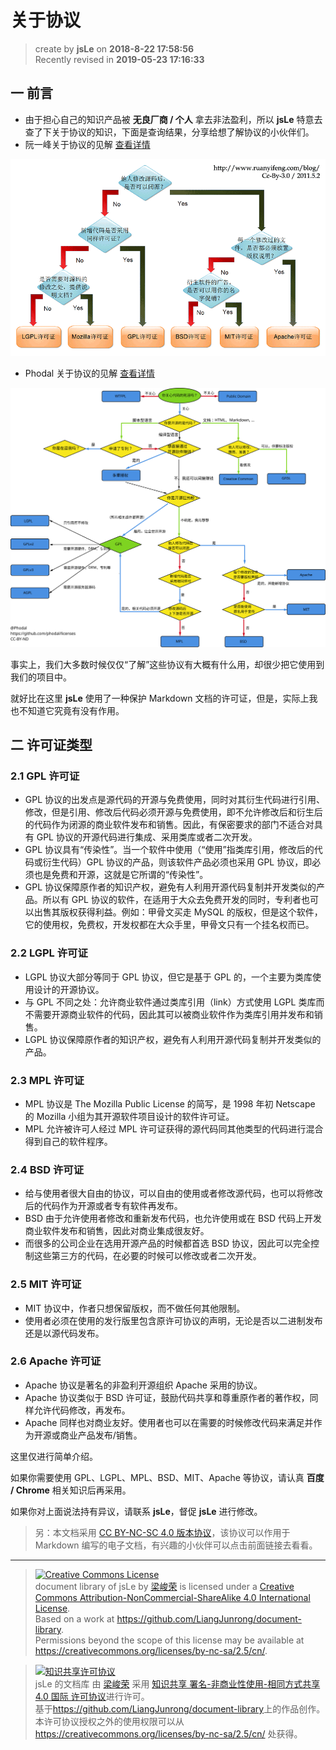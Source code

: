 # 关于协议

> create by **jsLe** on **2018-8-22 17:58:56**  
> Recently revised in **2019-05-23 17:16:33**

## 一 前言

- 由于担心自己的知识产品被 **无良厂商 / 个人** 拿去非法盈利，所以 **jsLe** 特意去查了下关于协议的知识，下面是查询结果，分享给想了解协议的小伙伴们。
- 阮一峰关于协议的见解 [查看详情](http://www.ruanyifeng.com/blog/2011/05/how_to_choose_free_software_licenses.html)

![阮一峰](../../../public-repertory/img/other-agreement-ruanyifeng.png)

- Phodal 关于协议的见解 [查看详情](https://www.sohu.com/a/193996518_385076)

![phodal](../../../public-repertory//img/other-agreement-phodal.svg)

事实上，我们大多数时候仅仅“了解”这些协议有大概有什么用，却很少把它使用到我们的项目中。

就好比在这里 **jsLe** 使用了一种保护 Markdown 文档的许可证，但是，实际上我也不知道它究竟有没有作用。

## 二 许可证类型

### 2.1 GPL 许可证

- GPL 协议的出发点是源代码的开源与免费使用，同时对其衍生代码进行引用、修改，但是引用、修改后代码必须开源与免费使用，即不允许修改后和衍生后的代码作为闭源的商业软件发布和销售。因此，有保密要求的部门不适合对具有 GPL 协议的开源代码进行集成、采用类库或者二次开发。
- GPL 协议具有“传染性”。当一个软件中使用（“使用”指类库引用，修改后的代码或衍生代码）GPL 协议的产品，则该软件产品必须也采用 GPL 协议，即必须也是免费和开源，这就是它所谓的“传染性”。
- GPL 协议保障原作者的知识产权，避免有人利用开源代码复制并开发类似的产品。所以有 GPL 协议的软件，在适用于大众去免费开发的同时，专利者也可以出售其版权获得利益。例如：甲骨文买走 MySQL 的版权，但是这个软件，它的使用权，免费权，开发权都在大众手里，甲骨文只有一个挂名权而已。

### 2.2 LGPL 许可证

- LGPL 协议大部分等同于 GPL 协议，但它是基于 GPL 的，一个主要为类库使用设计的开源协议。
- 与 GPL 不同之处：允许商业软件通过类库引用（link）方式使用 LGPL 类库而不需要开源商业软件的代码，因此其可以被商业软件作为类库引用并发布和销售。
- LGPL 协议保障原作者的知识产权，避免有人利用开源代码复制并开发类似的产品。

### 2.3 MPL 许可证

- MPL 协议是 The Mozilla Public License 的简写，是 1998 年初 Netscape 的 Mozilla 小组为其开源软件项目设计的软件许可证。
- MPL 允许被许可人经过 MPL 许可证获得的源代码同其他类型的代码进行混合得到自己的软件程序。

### 2.4 BSD 许可证

- 给与使用者很大自由的协议，可以自由的使用或者修改源代码，也可以将修改后的代码作为开源或者专有软件再发布。
- BSD 由于允许使用者修改和重新发布代码，也允许使用或在 BSD 代码上开发商业软件发布和销售，因此对商业集成很友好。
- 而很多的公司企业在选用开源产品的时候都首选 BSD 协议，因此可以完全控制这些第三方的代码，在必要的时候可以修改或者二次开发。

### 2.5 MIT 许可证

- MIT 协议中，作者只想保留版权，而不做任何其他限制。
- 使用者必须在使用的发行版里包含原许可协议的声明，无论是否以二进制发布还是以源代码发布。

### 2.6 Apache 许可证

- Apache 协议是著名的非盈利开源组织 Apache 采用的协议。
- Apache 协议类似于 BSD 许可证，鼓励代码共享和尊重原作者的著作权，同样允许代码修改，再发布。
- Apache 同样也对商业友好。使用者也可以在需要的时候修改代码来满足并作为开源或商业产品发布/销售。

这里仅进行简单介绍。

如果你需要使用 GPL、LGPL、MPL、BSD、MIT、Apache 等协议，请认真 **百度 / Chrome** 相关知识后再采用。

如果你对上面说法持有异议，请联系 **jsLe**，督促 **jsLe** 进行修改。

> 另：本文档采用 [CC BY-NC-SC 4.0 版本协议](https://creativecommons.org/licenses/by-nc-sa/2.5/cn/)，该协议可以作用于 Markdown 编写的电子文档，有兴趣的小伙伴可以点击前面链接去看看。

---

> <a rel="license" href="http://creativecommons.org/licenses/by-nc-sa/4.0/"><img alt="Creative Commons License" style="border-width:0" src="https://i.creativecommons.org/l/by-nc-sa/4.0/88x31.png" /></a><br /><span xmlns:dct="http://purl.org/dc/terms/" property="dct:title">document library of jsLe</span> by <a xmlns:cc="http://creativecommons.org/ns#" href="https://github.com/LiangJunrong/document-library" property="cc:attributionName" rel="cc:attributionURL">梁峻荣</a> is licensed under a <a rel="license" href="http://creativecommons.org/licenses/by-nc-sa/4.0/">Creative Commons Attribution-NonCommercial-ShareAlike 4.0 International License</a>.<br />Based on a work at <a xmlns:dct="http://purl.org/dc/terms/" href="https://github.com/LiangJunrong/document-library" rel="dct:source">https://github.com/LiangJunrong/document-library</a>.<br />Permissions beyond the scope of this license may be available at <a xmlns:cc="http://creativecommons.org/ns#" href="https://creativecommons.org/licenses/by-nc-sa/2.5/cn/" rel="cc:morePermissions">https://creativecommons.org/licenses/by-nc-sa/2.5/cn/</a>.

> <a rel="license" href="http://creativecommons.org/licenses/by-nc-sa/4.0/"><img alt="知识共享许可协议" style="border-width:0" src="https://i.creativecommons.org/l/by-nc-sa/4.0/88x31.png" /></a><br /><span xmlns:dct="http://purl.org/dc/terms/" property="dct:title">jsLe 的文档库</span> 由 <a xmlns:cc="http://creativecommons.org/ns#" href="https://github.com/LiangJunrong/document-library" property="cc:attributionName" rel="cc:attributionURL">梁峻荣</a> 采用 <a rel="license" href="http://creativecommons.org/licenses/by-nc-sa/4.0/">知识共享 署名-非商业性使用-相同方式共享 4.0 国际 许可协议</a>进行许可。<br />基于<a xmlns:dct="http://purl.org/dc/terms/" href="https://github.com/LiangJunrong/document-library" rel="dct:source">https://github.com/LiangJunrong/document-library</a>上的作品创作。<br />本许可协议授权之外的使用权限可以从 <a xmlns:cc="http://creativecommons.org/ns#" href="https://creativecommons.org/licenses/by-nc-sa/2.5/cn/" rel="cc:morePermissions">https://creativecommons.org/licenses/by-nc-sa/2.5/cn/</a> 处获得。
